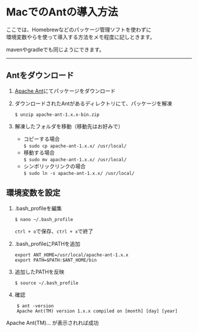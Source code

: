# MacでのAntの導入方法
ここでは、Homebrewなどのパッケージ管理ソフトを使わずに  
環境変数やらを使って導入する方法をメモ程度に記しときます。

mavenやgradleでも同じようにできます。

---

## Antをダウンロード

1. [Apache Ant](http://ant.apache.org/)にてパッケージをダウンロード

2. ダウンロードされたAntがあるディレクトリにて、パッケージを解凍

    `$ unzip apache-ant-1.x.x-bin.zip`

3. 解凍したフォルダを移動（移動先はお好みで）

    * コピーする場合  
        `$ sudo cp apache-ant-1.x.x/ /usr/local/`
    * 移動する場合  
        `$ sudo mv apache-ant-1.x.x/ /usr/local/`
    * シンボリックリンクの場合  
        `$ sudo ln -s apache-ant-1.x.x/ /usr/local/`

## 環境変数を設定

1. .bash_profileを編集

    `$ nano ~/.bash_profile`

    `ctrl + o`で保存、`ctrl + x`で終了

2. .bash_profileにPATHを追加

    `export ANT_HOME=/usr/local/apache-ant-1.x.x`  
    `export PATH=$PATH:$ANT_HOME/bin`

3. 追加したPATHを反映

    `$ source ~/.bash_profile`

4. 確認
```
    $ ant -version
    Apache Ant(TM) version 1.x.x compiled on [month] [day] [year]
```
Apache Ant(TM)... が表示されれば成功

